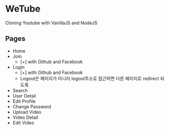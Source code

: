 # WeTube
Cloning Youtube with VanillaJS and NodeJS

## Pages
* Home
* Join
   - [+] with Github and Facebook
* Login
   - [+] with Github and Facebook
   - Logout은 페이지가 아니라 logout주소로 접근하면 다른 페이지로 redirect 되도록
* Search
* User Detail
* Edit Profile
* Change Password
* Upload Video
* Video Detail
* Edit Video